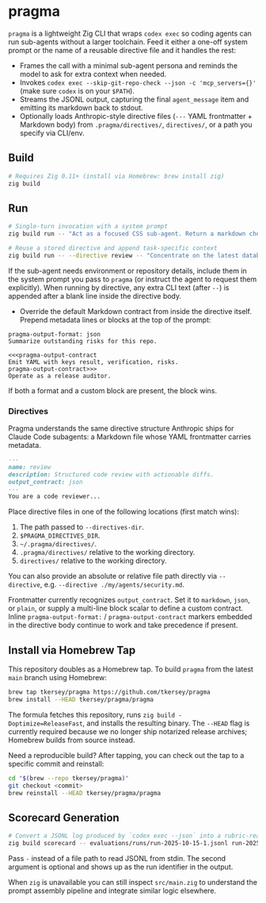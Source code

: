 # pragma

`pragma` is a lightweight Zig CLI that wraps `codex exec` so coding agents can run sub-agents without a larger toolchain. Feed it either a one-off system prompt or the name of a reusable directive file and it handles the rest:

- Frames the call with a minimal sub-agent persona and reminds the model to ask for extra context when needed.
- Invokes `codex exec --skip-git-repo-check --json -c 'mcp_servers={}'` (make sure `codex` is on your `$PATH`).
- Streams the JSONL output, capturing the final `agent_message` item and emitting its markdown back to stdout.
- Optionally loads Anthropic-style directive files (`---` YAML frontmatter + Markdown body) from `.pragma/directives/`, `directives/`, or a path you specify via CLI/env.

## Build

```bash
# Requires Zig 0.11+ (install via Homebrew: brew install zig)
zig build
```

## Run

```bash
# Single-turn invocation with a system prompt
zig build run -- "Act as a focused CSS sub-agent. Return a markdown checklist."

# Reuse a stored directive and append task-specific context
zig build run -- --directive review -- "Concentrate on the latest database migration."
```

If the sub-agent needs environment or repository details, include them in the system prompt you pass to `pragma` (or instruct the agent to request them explicitly). When running by directive, any extra CLI text (after `--`) is appended after a blank line inside the directive body.

- Override the default Markdown contract from inside the directive itself. Prepend metadata lines or blocks at the top of the prompt:

```text
pragma-output-format: json
Summarize outstanding risks for this repo.
```

```text
<<<pragma-output-contract
Emit YAML with keys result, verification, risks.
pragma-output-contract>>>
Operate as a release auditor.
```

If both a format and a custom block are present, the block wins.

### Directives

Pragma understands the same directive structure Anthropic ships for Claude Code subagents: a Markdown file whose YAML frontmatter carries metadata.

```markdown
---
name: review
description: Structured code review with actionable diffs.
output_contract: json
---
You are a code reviewer...
```

Place directive files in one of the following locations (first match wins):

1. The path passed to `--directives-dir`.
2. `$PRAGMA_DIRECTIVES_DIR`.
3. `~/.pragma/directives/`.
4. `.pragma/directives/` relative to the working directory.
5. `directives/` relative to the working directory.

You can also provide an absolute or relative file path directly via `--directive`, e.g. `--directive ./my/agents/security.md`.

Frontmatter currently recognizes `output_contract`. Set it to `markdown`, `json`, or `plain`, or supply a multi-line block scalar to define a custom contract. Inline `pragma-output-format:` / `pragma-output-contract` markers embedded in the directive body continue to work and take precedence if present.

## Install via Homebrew Tap

This repository doubles as a Homebrew tap. To build `pragma` from the latest `main` branch using Homebrew:

```bash
brew tap tkersey/pragma https://github.com/tkersey/pragma
brew install --HEAD tkersey/pragma/pragma
```

The formula fetches this repository, runs `zig build -Doptimize=ReleaseFast`, and installs the resulting binary. The `--HEAD` flag is currently required because we no longer ship notarized release archives; Homebrew builds from source instead.

Need a reproducible build? After tapping, you can check out the tap to a specific commit and reinstall:

```bash
cd "$(brew --repo tkersey/pragma)"
git checkout <commit>
brew reinstall --HEAD tkersey/pragma/pragma
```

## Scorecard Generation

```bash
# Convert a JSONL log produced by `codex exec --json` into a rubric-ready stub
zig build scorecard -- evaluations/runs/run-2025-10-15-1.jsonl run-2025-10-15-1
```

Pass `-` instead of a file path to read JSONL from stdin. The second argument is optional and shows up as the run identifier in the output.

When `zig` is unavailable you can still inspect `src/main.zig` to understand the prompt assembly pipeline and integrate similar logic elsewhere.
